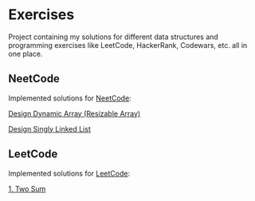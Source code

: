 # Exercises
Project containing my solutions for different data structures and programming exercises like LeetCode, HackerRank, Codewars, etc. all in one place.
## NeetCode
Implemented solutions for [NeetCode](https://neetcode.io/):

[Design Dynamic Array (Resizable Array)](https://neetcode.io/problems/dynamicArray)

[Design Singly Linked List](https://neetcode.io/problems/singlyLinkedList)
## LeetCode
Implemented solutions for [LeetCode](https://leetcode.com/):

[1. Two Sum](https://leetcode.com/problems/two-sum/description/)